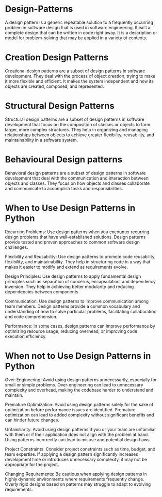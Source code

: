 # Design-Patterns

A design pattern is a generic repeatable solution to a frequently occurring problem in software design that is used in software engineering. It isn’t a complete design that can be written in code right away. It is a description or model for problem-solving that may be applied in a variety of contexts.

# Creation Design Patterns

Creational design patterns are a subset of design patterns in software development. They deal with the process of object creation, trying to make it more flexible and efficient. It makes the system independent and how its objects are created, composed, and represented.

# Structural Design Patterns
Structural design patterns are a subset of design patterns in software development that focus on the composition of classes or objects to form larger, more complex structures. They help in organizing and managing relationships between objects to achieve greater flexibility, reusability, and maintainability in a software system.

# Behavioural Design patterns
Behavioral design patterns are a subset of design patterns in software development that deal with the communication and interaction between objects and classes. They focus on how objects and classes collaborate and communicate to accomplish tasks and responsibilities.


# When to Use Design Patterns in Python
Recurring Problems: Use design patterns when you encounter recurring design problems that have well-established solutions. Design patterns provide tested and proven approaches to common software design challenges.

Flexibility and Reusability: Use design patterns to promote code reusability, flexibility, and maintainability. They help in structuring code in a way that makes it easier to modify and extend as requirements evolve.

Design Principles: Use design patterns to apply fundamental design principles such as separation of concerns, encapsulation, and dependency inversion. They help in achieving better modularity and reducing dependencies between components.

Communication: Use design patterns to improve communication among team members. Design patterns provide a common vocabulary and understanding of how to solve particular problems, facilitating collaboration and code comprehension.

Performance: In some cases, design patterns can improve performance by optimizing resource usage, reducing overhead, or improving code execution efficiency.

# When not to Use Design Patterns in Python
Over-Engineering: Avoid using design patterns unnecessarily, especially for small or simple problems. Over-engineering can lead to unnecessary complexity and overhead, making the codebase harder to understand and maintain.

Premature Optimization: Avoid using design patterns solely for the sake of optimization before performance issues are identified. Premature optimization can lead to added complexity without significant benefits and can hinder future changes.

Unfamiliarity: Avoid using design patterns if you or your team are unfamiliar with them or if their application does not align with the problem at hand. Using patterns incorrectly can lead to misuse and potential design flaws.

Project Constraints: Consider project constraints such as time, budget, and team expertise. If applying a design pattern significantly increases development time or introduces unnecessary complexity, it may not be appropriate for the project.

Changing Requirements: Be cautious when applying design patterns in highly dynamic environments where requirements frequently change. Overly rigid designs based on patterns may struggle to adapt to evolving requirements.
